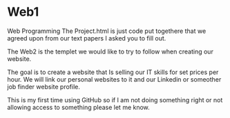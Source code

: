 # Web1
Web Programming
The Project.html is just code put togethere that we agreed upon from our text papers I asked you to fill out. 

The  Web2 is the templet we would like to try to follow when creating our website. 

The goal is to create a website that Is selling our IT skills for set prices per hour. 
We will link our personal websites to it and our Linkedin or someother  job finder website profile. 

This is my first time using GitHub so if I am not doing something right or not allowing access to something please let me know. 
